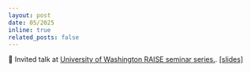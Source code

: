 ```yaml
---
layout: post
date: 05/2025
inline: true
related_posts: false
---
```


🎤 Invited talk at [University of Washington RAISE seminar series.](https://www.raise.uw.edu/talksevents/). <a href="/assets/pdf/open_and_reliable_lm_adaptation_compressed.pdf" class="slides-link" target="_blank" rel="noopener">[slides]</a>

<!-- open_and_reliable_lm_adaptation_compressed -->